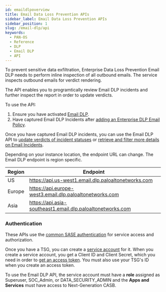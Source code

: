 ```yaml
---
id: emaildlpoverview
title: Email Data Loss Prevention APIs
sidebar_label: Email Data Loss Prevention APIs
sidebar_position: 1
slug: /email-dlp/api
keywords:
  - PAN-OS
  - Reference
  - DLP
  - Email DLP
  - API
---
```


To prevent sensitive data exfiltration, Enterprise Data Loss Prevention Email DLP needs to perform inline inspection of all outbound emails. The service inspects outbound emails for verdict rendering. 

The API enables you to programtically review Email DLP incidents and further inspect the report in order to update verdicts.

To use the API:
1. Ensure you have activated [Email DLP](https://docs.paloaltonetworks.com/enterprise-dlp/enterprise-dlp-admin/configure-enterprise-dlp/email-dlp/activate-email-dlp).
2. Have captured Email DLP Incidents after [adding an Enterprise DLP Email Policy](https://docs.paloaltonetworks.com/enterprise-dlp/enterprise-dlp-admin/configure-enterprise-dlp/email-dlp/add-an-enterprise-dlp-email-policy).

Once you have captured Email DLP incidents, you can use the Email DLP API to [update verdicts of incident statuses](/email-dlp/api/patch-incident-api-v-1-incidents-incidentid-status/) or [retrieve and filter more details on Email Incidents](/email-dlp/api/get-incident-api-v-1-incidents/).

Depending on your instance location, the endpoint URL can change. The Email DLP endpoint is region specific.

| Region   | Endpoint                                                  |
| --------| ------------------    |
| US       | https://api.us-west1.email.dlp.paloaltonetworks.com       |
| Europe   | https://api.europe-west3.email.dlp.paloaltonetworks.com   |
| Asia   | https://api.asia-southeast1.email.dlp.paloaltonetworks.com  |

### Authentication

These APIs use the [common SASE authentication](/sase/docs/getstarted) for service access and authorization.

Once you have a TSG, you can create a [service account](/sase/docs/service-accounts) for it.
When you create a service account, you get a Client ID and Client Secret, which you need in order to
[get an access token](/sase/api/auth/post-auth-v-1-oauth-2-access-token).
You must also use your TSG's ID when you create an access token.

To use the Email DLP API, the service account must have a **role** assigned as Superuser, SOC_Admin, or DATA_SECURITY_ADMIN and the **Apps and Services** must have access to Next-Generation CASB.